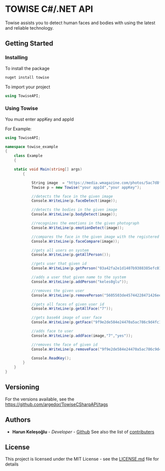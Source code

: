 ﻿
# TOWISE C#/.NET API
Towise assists you to detect human faces and bodies with using the latest and reliable technology.

## Getting Started

### Installing
To install the package

```sh
nuget install towise 
```
To import your project
```csharp
using TowiseAPI;
```
### Using Towise
You must enter appKey and appId

For Example:
```csharp
using TowiseAPI;

namespace towise_example
{
    class Example
    {

    static void Main(string[] args)
        {

            String image  = "https://media.wmagazine.com/photos/5ac7d8f315242c3533df119f/4:3/w_1536/GettyImages-888922454.jpg";
            Towise p = new Towise("your appId","your appKey");

            //detects the face in the given image
            Console.WriteLine(p.faceDetect(image));

            //detects the bodies in the given image
            Console.WriteLine(p.bodyDetect(image));

            //recognizes the emotions in the given photograph
            Console.WriteLine(p.emotionDetect(image));

            //compares the face in the given image with the registered faces in the system
            Console.WriteLine(p.faceCompare(image));

            //gets all users on system
            Console.WriteLine(p.getAllPerson());

            //gets user that given id
            Console.WriteLine(p.getPerson("03a42fa2e1d1407b9388385efc01f083"));

            //adds a user that given name to the system
            Console.WriteLine(p.addPerson("keles0glu"));

            //removes the given user
            Console.WriteLine(p.removePerson("5605503de45744228471426ee9e2bf06"));

            //gets all faces of given user id 
            Console.WriteLine(p.getAllFace("7"));

            //gets base64 image of user face
            Console.WriteLine(p.getFace("9f9e2de584e24470a5ac786c9d4fc1c6"));

            //adds face to user
            Console.WriteLine(p.addFace(image,"7","yes"));

            //removes the face of given id
            Console.WriteLine(p.removeFace("9f9e2de584e24470a5ac786c9d4fc1c6"));

            Console.ReadKey();
        }
    }
}
```

## Versioning
For the versions available, see the https://github.com/argedor/TowiseCSharpAPI/tags

## Authors
* **Harun Keleşoğlu** - *Developer* - [Github](https://github.com/harunkelesoglu)
See also the list of [contributers](https://github.com/argedor/TowiseCSharpAPI/graphs/contributors)

## License

This project is licensed under the MIT License - see the [LICENSE.md](LICENSE.md) file for details